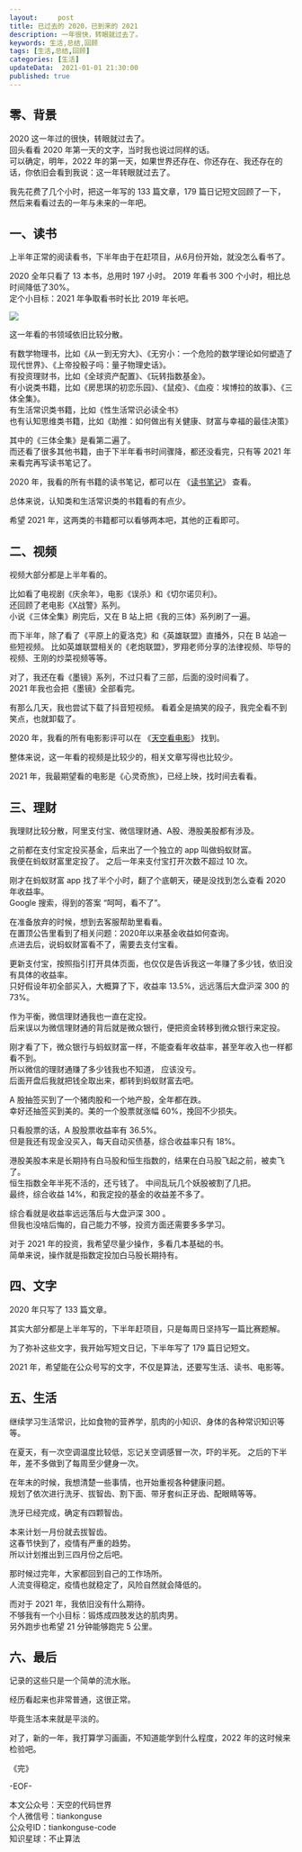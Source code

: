 ```yaml
---   
layout:     post  
title: 已过去的 2020，已到来的 2021 
description: 一年很快，转眼就过去了。   
keywords: 生活,总结,回顾
tags: [生活,总结,回顾]    
categories: [生活]  
updateData:  2021-01-01 21:30:00  
published: true  
---  
```



## 零、背景  


2020 这一年过的很快，转眼就过去了。  
回头看看 2020 年第一天的文字，当时我也说过同样的话。  
可以确定，明年，2022 年的第一天，如果世界还存在、你还存在、我还存在的话，你依旧会看到我说：这一年转眼就过去了。  


我先花费了几个小时，把这一年写的 133 篇文章，179 篇日记短文回顾了一下，然后来看看过去的一年与未来的一年吧。  



## 一、读书


上半年正常的阅读看书，下半年由于在赶项目，从6月份开始，就没怎么看书了。  


2020 全年只看了 13 本书，总用时 197 小时。
2019 年看书 300 个小时，相比总时间降低了30%。  
定个小目标：2021 年争取看书时长比 2019 年长吧。  


![](https://res.tiankonguse.com/images/2021/01/01/001.png)  


这一年看的书领域依旧比较分散。  


有数学物理书，比如《从一到无穷大》、《无穷小：一个危险的数学理论如何塑造了现代世界》、《上帝投骰子吗：量子物理史话》。  
有投资理财书，比如《全球资产配置》、《玩转指数基金》。  
有小说类书籍，比如《房思琪的初恋乐园》、《鼠疫》、《血疫：埃博拉的故事》、《三体全集》。  
有生活常识类书籍，比如《性生活常识必读全书》  
也有认知思维类书籍，比如《助推：如何做出有关健康、财富与幸福的最佳决策》  


其中的《三体全集》是看第二遍了。  
而还看了很多其他书籍，由于下半年看书时间骤降，都还没看完，只有等 2021 年来看完再写读书笔记了。  


2020 年，我看的所有书籍的读书笔记，都可以在 《[读书笔记](https://mp.weixin.qq.com/mp/appmsgalbum?__biz=MzI2NDA0NDM1MA==&action=getalbum&album_id=1345322726260785153&scene=173&from_msgid=2650108592&from_itemidx=1&count=3#wechat_redirect)》 查看。  



总体来说，认知类和生活常识类的书籍看的有点少。  


希望 2021 年，这两类的书籍都可以看够两本吧，其他的正看即可。  


## 二、视频


视频大部分都是上半年看的。


比如看了电视剧《庆余年》，电影《误杀》和《切尔诺贝利》。  
还回顾了老电影《X战警》系列。  
小说《三体全集》刷完后，又在 B 站上把《我的三体》系列刷了一遍。  


而下半年，除了看了《平原上的夏洛克》和《英雄联盟》直播外，只在 B 站追一些短视频。
比如英雄联盟相关的《老炮联盟》，罗翔老师分享的法律视频、毕导的视频、王刚的炒菜视频等等。  


对了，我还在看《墨镜》系列，不过只看了三部，后面的没时间看了。  
2021 年我也会把《墨镜》全部看完。  


有那么几天，我也尝试下载了抖音短视频。 
看着全是搞笑的段子，我完全看不到笑点，也就卸载了。  



2020 年，我看的所有电影影评可以在 《[天空看电影](https://mp.weixin.qq.com/mp/appmsgalbum?__biz=MzI2NDA0NDM1MA==&action=getalbum&album_id=1386383388365635584&scene=173&from_msgid=2650105979&from_itemidx=1&count=3#wechat_redirect)》 找到。  


整体来说，这一年看的视频是比较少的，相关文章写得也比较少。  


2021 年，我最期望看的电影是《心灵奇旅》，已经上映，找时间去看看。  


## 三、理财


我理财比较分散，阿里支付宝、微信理财通、A股、港股美股都有涉及。  


之前都在支付宝定投买基金，后来出了一个独立的 app 叫做蚂蚁财富。  
我便在蚂蚁财富里定投了。
之后一年来支付宝打开次数不超过 10 次。  


刚才在蚂蚁财富 app 找了半个小时，翻了个底朝天，硬是没找到怎么查看 2020 年收益率。  
Google 搜索，得到的答案 “呵呵，看不了”。


在准备放弃的时候，想到去客服帮助里看看。  
在置顶公告里看到了相关问题：2020年以来基金收益如何查询。  
点进去后，说蚂蚁财富看不了，需要去支付宝看。  


更新支付宝，按照指引打开具体页面，也仅仅是告诉我这一年赚了多少钱，依旧没有具体的收益率。  
只好假设年初全部买入，大概算了下，收益率 13.5%，远远落后大盘沪深 300 的 73%。  



作为平衡，微信理财通我也一直在定投。  
后来误以为微信理财通的背后就是微众银行，便把资金转移到微众银行来定投。  


刚才看了下，微众银行与蚂蚁财富一样，不能查看年收益率，甚至年收入也一样都看不到。  
所以微信的理财通赚了多少钱我也不知道， 应该没亏。  
后面开盘后我就把钱全取出来，都转到蚂蚁财富去吧。  


A 股抽签买到了一个猪肉股和一个地产股，全年都在跌。  
幸好还抽签买到美的。美的一个股票就涨幅 60%，挽回不少损失。  


只看股票的话，A 股股票收益率有 36.5%。  
但是我还有现金没买入，每天自动买债基，综合收益率只有 18%。  


港股美股本来是长期持有白马股和恒生指数的，结果在白马股飞起之前，被卖飞了。  
恒生指数全年半死不活的，还亏钱了。
中间乱玩几个妖股被割了几把。  
最终，综合收益 14%，和我定投的基金的收益差不多了。  


综合看就是收益率远远落后与大盘沪深 300 。  
但我也没啥后悔的，自己能力不够，投资方面还需要多多学习。  


对于 2021 年的投资，我希望尽量少操作，多看几本基础的书。  
简单来说，操作就是指数定投加白马股长期持有。  


## 四、文字


2020 年只写了 133 篇文章。  


其实大部分都是上半年写的，下半年赶项目，只是每周日坚持写一篇比赛题解。  


为了弥补这些文字，我开始写短文日记，下半年写了 179 篇日记短文。  


2021 年，希望能在公众号写的文字，不仅是算法，还要写生活、读书、电影等。  



## 五、生活


继续学习生活常识，比如食物的营养学，肌肉的小知识、身体的各种常识知识等等。  

  
在夏天，有一次空调温度比较低，忘记关空调感冒一次，吓的半死。 
之后的下半年，差不多做到了每周至少健身一次。 


在年末的时候，我想清楚一些事情，也开始重视各种健康问题。  
规划了依次进行洗牙、拔智齿、割下面、带牙套纠正牙齿、配眼睛等等。  


洗牙已经完成，确定有四颗智齿。  


本来计划一月份就去拔智齿。  
这春节快到了，疫情有严重的趋势。  
所以计划推出到三四月份之后吧。  


那时候过完年，大家都回到自己的工作场所。  
人流变得稳定，疫情也就稳定了，风险自然就会降低的。  


而对于 2021 年，我依旧没有什么期待。  
不够我有一个小目标：锻炼成四肢发达的肌肉男。  
另外跑步也希望 21 分钟能够跑完 5 公里。  


## 六、最后  


记录的这些只是一个简单的流水账。


经历看起来也非常普通，这很正常。  


毕竟生活本来就是平淡的。  


对了，新的一年，我打算学习画画，不知道能学到什么程度，2022 年的这时候来检验吧。  


《完》  


-EOF-  



本文公众号：天空的代码世界  
个人微信号：tiankonguse  
公众号ID：tiankonguse-code  
知识星球：不止算法  

